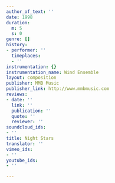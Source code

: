 ```yaml
---
author_of_text: ''
date: 1998
duration:
  m: 5
  s: 0
genre: []
history:
- performer: ''
  timeplaces:
  - ''
instrumentation: {}
instrumentation_name: Wind Ensemble
layout: composition
publisher: MMB Music
publisher_link: http://www.mmbmusic.com
reviews:
- date: ''
  link: ''
  publication: ''
  quote: ''
  reviewer: ''
soundcloud_ids:
- ''
title: Night Stars
translator: ''
vimeo_ids:
- ''
youtube_ids:
- ''

---
```

